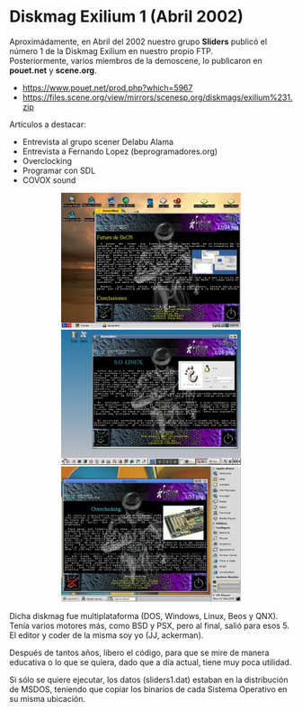 # Diskmag Exilium 1 (Abril 2002)

Aproximádamente, en Abril del 2002 nuestro grupo <b>Sliders</b> publicó el número 1 de la Diskmag Exilium en nuestro propio FTP.<br>
Posteriormente, varios miembros de la demoscene, lo publicaron en <b>pouet.net</b> y <b>scene.org</b>.

<ul>
 <li><a href='https://www.pouet.net/prod.php?which=5967'>https://www.pouet.net/prod.php?which=5967</a></li>   
 <li><a href='https://files.scene.org/view/mirrors/scenesp.org/diskmags/exilium%231.zip'>https://files.scene.org/view/mirrors/scenesp.org/diskmags/exilium%231.zip</a>
</ul>  

Artículos a destacar:
<ul>
 <li>Entrevista al grupo scener Delabu Alama</li>
 <li>Entrevista a Fernando Lopez (beprogramadores.org)</li>
 <li>Overclocking</li>
 <li>Programar con SDL</li>
 <li>COVOX sound</li> 
</ul>

<center><img src='pewviewbeos.jpg'></center>
<center><img src='pewviewlinux.jpg'></center>
<center><img src='previewqnx.jpg'></center>

Dicha diskmag fue multiplataforma (DOS, Windows, Linux, Beos y QNX). Tenía varios motores más, como BSD y PSX, pero al final, salió para esos 5.<br>
El editor y coder de la misma soy yo (JJ, ackerman).<br>

Después de tantos años, libero el código, para que se mire de manera educativa o lo que se quiera, dado que a día actual, tiene muy poca utilidad.<br>

Si sólo se quiere ejecutar, los datos (sliders1.dat) estaban en la distribución de MSDOS, teniendo que copiar los binarios de cada Sistema Operativo en su misma ubicación.
